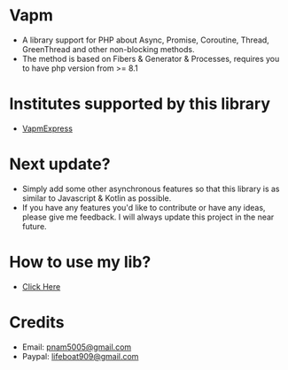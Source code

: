 # Vapm
- A library support for PHP about Async, Promise, Coroutine, Thread, GreenThread and other non-blocking methods.
- The method is based on Fibers & Generator & Processes, requires you to have php version from >= 8.1

# Institutes supported by this library
- [VapmExpress](https://github.com/VennDev/VapmExpress)

# Next update?
- Simply add some other asynchronous features so that this library is as similar to Javascript & Kotlin as possible.
- If you have any features you'd like to contribute or have any ideas, please give me feedback. I will always update this project in the near future.

# How to use my lib?
- [Click Here](https://venndev.gitbook.io/vapm/)

# Credits
- Email: pnam5005@gmail.com
- Paypal: lifeboat909@gmail.com
